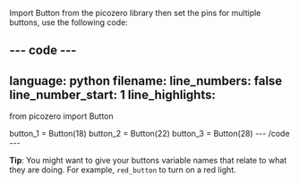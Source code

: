 Import Button from the picozero library then set the pins for multiple buttons, use the following code:

--- code ---
---
language: python
filename: 
line_numbers: false
line_number_start: 1
line_highlights: 
---
from picozero import Button

button_1 = Button(18)
button_2 = Button(22)
button_3 = Button(28)
--- /code ---

**Tip**: You might want to give your buttons variable names that relate to what they are doing. For example, `red_button` to turn on a red light. 

